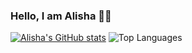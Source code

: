 ### Hello, I am Alisha 👋🙂

[![Alisha's GitHub stats](https://github-readme-stats.vercel.app/api?username=AlishaAng)](https://github.com/anuraghazra/github-readme-stats) 
![Top Languages](https://github-readme-stats.vercel.app/api/top-langs/?username=AlishaAng&layout=compact)

